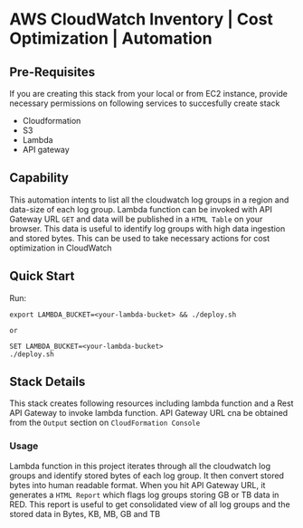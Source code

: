 # AWS CloudWatch Inventory | Cost Optimization | Automation

## Pre-Requisites
If you are creating this stack from your local or from EC2 instance, provide necessary permissions on following services to succesfully create stack
- Cloudformation
- S3
- Lambda
- API gateway

## Capability
This automation intents to list all the cloudwatch log groups in a region and data-size of each log group. Lambda function can be invoked with API Gateway URL `GET` and data will be published in a `HTML Table` on your browser. This data is useful to identify log groups with high data ingestion and stored bytes. This can be used to take necessary actions for cost optimization in CloudWatch

## Quick Start

Run:

    export LAMBDA_BUCKET=<your-lambda-bucket> && ./deploy.sh
    
    or 
    
    SET LAMBDA_BUCKET=<your-lambda-bucket>
    ./deploy.sh


## Stack Details

This stack creates following resources including lambda function and a Rest API Gateway to invoke lambda function. API Gateway URL cna be obtained from the `Output` section on `CloudFormation Console`


### Usage

Lambda function in this project iterates through all the cloudwatch log groups and identify stored bytes of each log group. It then convert stored bytes into human readable format. When you hit API Gateway URL, it generates a `HTML Report` which flags log groups storing GB or TB data in RED. This report is useful to get consolidated view of all log groups and the stored data in Bytes, KB, MB, GB and TB

